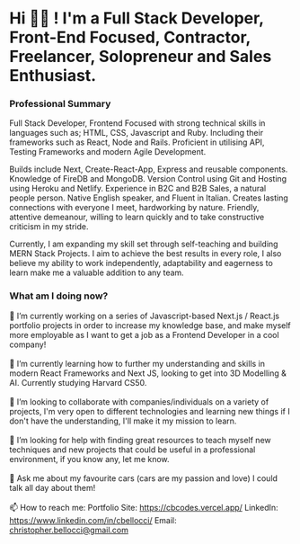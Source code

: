 <h1>Hi 👋🏽 ! I'm a Full Stack Developer, Front-End Focused, Contractor, Freelancer, Solopreneur and Sales Enthusiast.</h1>

<h3>Professional Summary</h3>

<p>Full Stack Developer, Frontend Focused with strong technical skills in languages such as; HTML, CSS, Javascript and Ruby. Including their frameworks such as React, Node and Rails. Proficient in utilising API, Testing Frameworks and modern Agile Development.
  
Builds include Next, Create-React-App, Express and reusable components. Knowledge of FireDB and MongoDB. Version Control using Git and Hosting using Heroku and Netlify.
Experience in B2C and B2B Sales, a natural people person. Native English speaker, and Fluent in Italian. Creates lasting connections with everyone I meet, hardworking by nature. Friendly, attentive demeanour, willing to learn quickly and to take constructive criticism in my stride.

Currently, I am expanding my skill set through self-teaching and building MERN Stack Projects. I aim to achieve the best results in every role, I also believe my ability to work independently, adaptability and eagerness to learn make me a valuable addition to any team.</p>

<h3>What am I doing now?</h3>

🔭 I’m currently working on a series of Javascript-based Next.js / React.js portfolio projects in order to increase my knowledge base, and make myself more employable as I want to get a job as a Frontend Developer in a cool company!
<br/>
<br/>
🌱 I’m currently learning how to further my understanding and skills in modern React Frameworks and Next JS, looking to get into 3D Modelling & AI. Currently studying Harvard CS50.
<br/>
<br/>
👯 I’m looking to collaborate with companies/individuals on a variety of projects, I'm very open to different technologies and learning new things if I don't have the understanding, I'll make it my mission to learn.
<br/>
<br/>
🤔 I’m looking for help with finding great resources to teach myself new techniques and new projects that could be useful in a professional environment, if you know any, let me know.
<br/>
<br/>
💬 Ask me about my favourite cars (cars are my passion and love) I could talk all day about them!
<br/>
<br/>
📫 How to reach me: Portfolio Site: https://cbcodes.vercel.app/ LinkedIn: https://www.linkedin.com/in/cbellocci/ Email: christopher.bellocci@gmail.com
